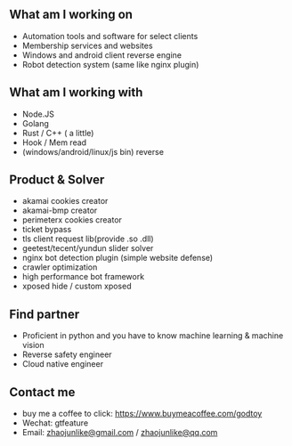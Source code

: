 ## What am I working on
* Automation tools and software for select clients
* Membership services and websites
* Windows and android client reverse engine
* Robot detection system (same like nginx plugin)

## What am I working with
* Node.JS
* Golang
* Rust / C++ ( a little)
* Hook / Mem read
* (windows/android/linux/js bin) reverse


## Product & Solver	
* akamai cookies creator	
* akamai-bmp creator	
* perimeterx cookies creator	
* ticket bypass	
* tls client request lib(provide .so .dll)	
* geetest/tecent/yundun slider solver	
* nginx bot detection plugin (simple website defense)	
* crawler optimization
* high performance bot framework	
* xposed hide / custom xposed 

## Find partner
* Proficient in python and you have to know machine learning & machine vision
* Reverse safety engineer
* Cloud native engineer


## Contact me
 * buy me a coffee to click:  https://www.buymeacoffee.com/godtoy
 * Wechat: gtfeature
 * Email: zhaojunlike@gmail.com / zhaojunlike@qq.com
